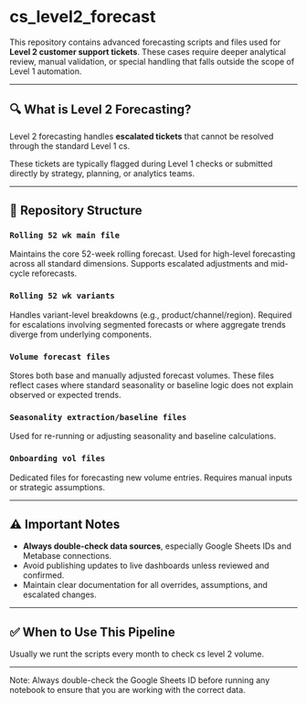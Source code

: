 # cs_level2_forecast

This repository contains advanced forecasting scripts and files used for **Level 2 customer support tickets**. These cases require deeper analytical review, manual validation, or special handling that falls outside the scope of Level 1 automation.

---

## 🔍 What is Level 2 Forecasting?

Level 2 forecasting handles **escalated tickets** that cannot be resolved through the standard Level 1 cs. 

These tickets are typically flagged during Level 1 checks or submitted directly by strategy, planning, or analytics teams.

---

## 📂 Repository Structure

### `Rolling 52 wk main file`
Maintains the core 52-week rolling forecast. Used for high-level forecasting across all standard dimensions. Supports escalated adjustments and mid-cycle reforecasts.

### `Rolling 52 wk variants`
Handles variant-level breakdowns (e.g., product/channel/region). Required for escalations involving segmented forecasts or where aggregate trends diverge from underlying components.

### `Volume forecast files`
Stores both base and manually adjusted forecast volumes. These files reflect cases where standard seasonality or baseline logic does not explain observed or expected trends.

### `Seasonality extraction/baseline files`
Used for re-running or adjusting seasonality and baseline calculations.

### `Onboarding vol files`
Dedicated files for forecasting new volume entries. 
Requires manual inputs or strategic assumptions.


---

## ⚠️ Important Notes

- **Always double-check data sources**, especially Google Sheets IDs and Metabase connections.
- Avoid publishing updates to live dashboards unless reviewed and confirmed.
- Maintain clear documentation for all overrides, assumptions, and escalated changes.

---

## ✅ When to Use This Pipeline

Usually we runt the scripts every month to check cs level 2 volume.

---

Note: Always double-check the Google Sheets ID before running any notebook to ensure that you are working with the correct data.


